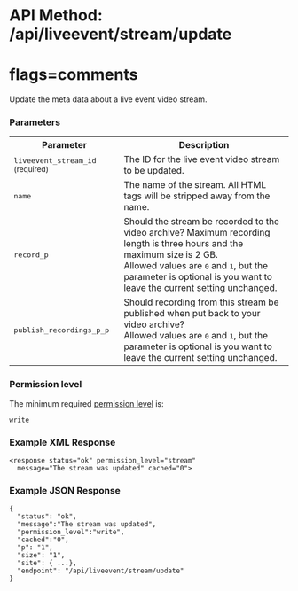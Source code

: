 # API Method: /api/liveevent/stream/update
# flags=comments

Update the meta data about a live event video stream.


### Parameters

<table class="pretty">
  <tr><th>Parameter</th><th>Description</th></tr>
  <tr><td><tt>liveevent_stream_id</tt> <small>(required)</small></td><td>The ID for the live event video stream to be updated.</td></tr>
  <tr><td><tt>name</tt></td><td>The name of the stream. All HTML tags will be stripped away from the name.</td></tr>
  <tr><td><tt>record_p</tt></td><td>Should the stream be recorded to the video archive? Maximum recording length is three hours and the maximum size is 2 GB.<br/>Allowed values are <tt>0</tt> and <tt>1</tt>, but the parameter is optional is you want to leave the current setting unchanged.</td></tr>
  <tr><td><tt>publish_recordings_p_p</tt></td><td>Should recording from this stream be published when put back to your video archive?<br/>Allowed values are <tt>0</tt> and <tt>1</tt>, but the parameter is optional is you want to leave the current setting unchanged.</td></tr>
</table>

    

### Permission level 

The minimum required [permission level](index#permission-level) is:

    write


### Example XML Response

    <response status="ok" permission_level="stream" 
      message="The stream was updated" cached="0">

### Example JSON Response

    {
      "status": "ok", 
      "message":"The stream was updated",
      "permission_level":"write",
      "cached":"0",
      "p": "1",
      "size": "1",
      "site": { ...},
      "endpoint": "/api/liveevent/stream/update"
    }

